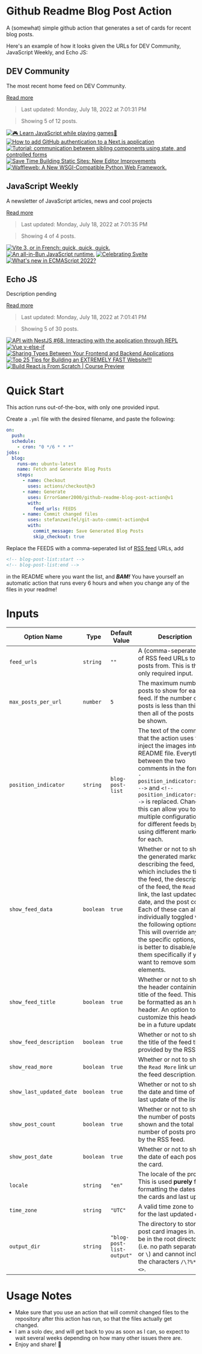 # Github Readme Blog Post Action

A (somewhat) simple github action that generates a set of cards for recent blog posts.

Here's an example of how it looks given the URLs for DEV Community, JavaScript Weekly, and Echo JS:

<!-- post-list:start -->
## DEV Community

The most recent home feed on DEV Community.

[Read more](https://dev.to)
> Last updated: Monday, July 18, 2022 at 7:01:31 PM

> Showing 5 of 12 posts.

[![🎮 Learn JavaScript while playing games👾](https://raw.githubusercontent.com/ErrorGamer2000/github-readme-blog-post-action/main/generated_files/DEV_Community/🎮_Learn_JavaScript_while_playing_games👾.svg)](https://dev.to/monicafidalgo/learn-javascript-while-playing-games-4ong)
[![How to add GitHub authentication to a Next.js application](https://raw.githubusercontent.com/ErrorGamer2000/github-readme-blog-post-action/main/generated_files/DEV_Community/How_to_add_GitHub_authentication_to_a_Next.js_application.svg)](https://dev.to/kizmelvin/how-to-add-github-authentication-to-a-nextjs-application-1nfi)
[![Tutorial: communication between sibling components using state, and controlled forms](https://raw.githubusercontent.com/ErrorGamer2000/github-readme-blog-post-action/main/generated_files/DEV_Community/Tutorial__communication_between_sibling_components_using_state__and_controlled_forms.svg)](https://dev.to/williamluck/tutorial-communication-between-sibling-components-using-state-and-controlled-forms-1m77)
[![Save Time Building Static Sites: New Editor Improvements](https://raw.githubusercontent.com/ErrorGamer2000/github-readme-blog-post-action/main/generated_files/DEV_Community/Save_Time_Building_Static_Sites__New_Editor_Improvements.svg)](https://dev.to/cloudcannon/save-time-building-static-sites-new-editor-improvements-1je2)
[![Waffleweb: A New WSGI-Compatible Python Web Framework.](https://raw.githubusercontent.com/ErrorGamer2000/github-readme-blog-post-action/main/generated_files/DEV_Community/Waffleweb__A_New_WSGI-Compatible_Python_Web_Framework..svg)](https://dev.to/berserkware/waffleweb-a-new-wsgi-compatible-python-web-framework-2kll)


## JavaScript Weekly

A newsletter of JavaScript articles, news and cool projects

[Read more](https://javascriptweekly.com/)
> Last updated: Monday, July 18, 2022 at 7:01:35 PM

> Showing 4 of 4 posts.

[![Vite 3, or in French: quick, quick, quick.](https://raw.githubusercontent.com/ErrorGamer2000/github-readme-blog-post-action/main/generated_files/JavaScript_Weekly/Vite_3__or_in_French__quick__quick__quick..svg)](https://javascriptweekly.com/issues/598)
[![An all-in-Bun JavaScript runtime.](https://raw.githubusercontent.com/ErrorGamer2000/github-readme-blog-post-action/main/generated_files/JavaScript_Weekly/An_all-in-Bun_JavaScript_runtime..svg)](https://javascriptweekly.com/issues/597)
[![Celebrating Svelte](https://raw.githubusercontent.com/ErrorGamer2000/github-readme-blog-post-action/main/generated_files/JavaScript_Weekly/Celebrating_Svelte.svg)](https://javascriptweekly.com/issues/596)
[![What's new in ECMAScript 2022?](https://raw.githubusercontent.com/ErrorGamer2000/github-readme-blog-post-action/main/generated_files/JavaScript_Weekly/What's_new_in_ECMAScript_2022_.svg)](https://javascriptweekly.com/issues/595)


## Echo JS

Description pending

[Read more](
http://www.echojs.com
)
> Last updated: Monday, July 18, 2022 at 7:01:41 PM

> Showing 5 of 30 posts.

[![API with NestJS #68. Interacting with the application through REPL](https://raw.githubusercontent.com/ErrorGamer2000/github-readme-blog-post-action/main/generated_files/_Echo_JS_/API_with_NestJS__68._Interacting_with_the_application_through_REPL.svg)](http://wanago.io/2022/07/18/api-nestjs-repl/)
[![Vue v-else-if](https://raw.githubusercontent.com/ErrorGamer2000/github-readme-blog-post-action/main/generated_files/_Echo_JS_/Vue_v-else-if.svg)](
https://masteringjs.io/tutorials/vue/v-else-if
)
[![Sharing Types Between Your Frontend and Backend Applications](https://raw.githubusercontent.com/ErrorGamer2000/github-readme-blog-post-action/main/generated_files/_Echo_JS_/Sharing_Types_Between_Your_Frontend_and_Backend_Applications.svg)](https://bit.dev/)
[![Top 25 Tips for Building an EXTREMELY FAST Website!!!](https://raw.githubusercontent.com/ErrorGamer2000/github-readme-blog-post-action/main/generated_files/_Echo_JS_/Top_25_Tips_for_Building_an_EXTREMELY_FAST_Website!!!.svg)](https://www.youtube.com/watch?v=XZHNqEbuUMI)
[![Build React.js From Scratch | Course Preview](https://raw.githubusercontent.com/ErrorGamer2000/github-readme-blog-post-action/main/generated_files/_Echo_JS_/Build_React.js_From_Scratch___Course_Preview.svg)](https://www.youtube.com/watch?v=zx6GRScq93U)


<!-- post-list:end -->

# Quick Start

This action runs out-of-the-box, with only one provided input.

Create a `.yml` file with the desired filename, and paste the following:

```yml
on:
  push:
  schedule:
    - cron: "0 */6 * * *"
jobs:
  blog:
    runs-on: ubuntu-latest
    name: Fetch and Generate Blog Posts
    steps:
      - name: Checkout
        uses: actions/checkout@v3
      - name: Generate
        uses: ErrorGamer2000/github-readme-blog-post-action@v1
        with:
          feed_urls: FEEDS
      - name: Commit changed files
        uses: stefanzweifel/git-auto-commit-action@v4
        with:
          commit_message: Save Generated Blog Posts
          skip_checkout: true
```

Replace the FEEDS with a comma-seperated list of [RSS feed](https://rss.com/blog/how-do-rss-feeds-work/) URLs, add

```md
<!-- blog-post-list:start -->
<!-- blog-post-list:end -->
```

in the README where you want the list, and **_BAM!_** You have yourself an automatic action that runs every 6 hours and when you change any of the files in your readme!

# Inputs

<table>
  <thead>
    <tr>
      <th>Option Name</th>
      <th>Type</th>
      <th>Default Value</th>
      <th>Description</th>
    </tr>
  </thead>
  <tbody>
    <tr>
      <td><code>feed_urls</code></td>
      <td><code>string</code></td>
      <td><code>""</code></td>
      <td>A (comma-seperated) list of RSS feed URLs to load posts from. This is the only required input.</td>
    </tr>
    <tr>
      <td><code>max_posts_per_url</code></td>
      <td><code>number</code></td>
      <td><code>5</code></td>
      <td>The maximum number of posts to show for each feed. If the number of posts is less than this, then all of the posts will be shown.</td>
    </tr>
    <tr>
      <td><code>position_indicator</code></td>
      <td><code>string</code></td>
      <td><code>blog-post-list</code></td>
      <td>The text of the comments that the action uses to inject the images into the README file. Everything between the two comments in the form <code>&lt;!-- position_indicator:start --&gt;</code> and <code>&lt;!-- position_indicator:end --&gt;</code> is replaced. Changing this can allow you to use multiple configurations for different feeds by using different markers for each.</td>
    </tr>
    <tr>
      <td><code>show_feed_data</code></td>
      <td><code>boolean</code></td>
      <td><code>true</code></td>
      <td>Whether or not to show the generated markdown describing the feed, which includes the title of the feed, the description of the feed, the <code>Read More</code> link, the last updated date, and the post count. Each of these can also be individually toggled with the following options. This will override any of the specific options, so it is better to disable/enable them specifically if you want to remove some elements.</td>
    </tr>
    <tr>
      <td><code>show_feed_title</code></td>
      <td><code>boolean</code></td>
      <td><code>true</code></td>
      <td>Whether or not to show the header containing the title of the feed. This will be formatted as an <code>h2</code> header. An option to customize this header will be in a future update.</td>
    </tr>
    <tr>
      <td><code>show_feed_description</code></td>
      <td><code>boolean</code></td>
      <td><code>true</code></td>
      <td>Whether or not to show the title of the feed that is provided by the RSS feed.</td>
    </tr>
    <tr>
      <td><code>show_read_more</code></td>
      <td><code>boolean</code></td>
      <td><code>true</code></td>
      <td>Whether or not to show the <code>Read More</code> link under the feed description.</td>
    </tr>
    <tr>
      <td><code>show_last_updated_date</code></td>
      <td><code>boolean</code></td>
      <td><code>true</code></td>
      <td>Whether or not to show the date and time of the last update of the list.</td>
    </tr>
    <tr>
      <td><code>show_post_count</code></td>
      <td><code>boolean</code></td>
      <td><code>true</code></td>
      <td>Whether or not to show the number of posts shown and the total number of posts provided by the RSS feed.</td>
    </tr>
    <tr>
      <td><code>show_post_date</code></td>
      <td><code>boolean</code></td>
      <td><code>true</code></td>
      <td>Whether or not to show the date of each post on the card.</td>
    </tr>
    <tr>
      <td><code>locale</code></td>
      <td><code>string</code></td>
      <td><code>"en"</code></td>
      <td>The locale of the project. This is used <strong>purely</strong> for formatting the dates of the cards and last update.</td>
    </tr>
    <tr>
      <td><code>time_zone</code></td>
      <td><code>string</code></td>
      <td><code>"UTC"</code></td>
      <td>A valid time zone to use for the last updated date.</td>
    </tr>
    <tr>
      <td><code>output_dir</code></td>
      <td><code>string</code></td>
      <td><code>"blog-post-list-output"</code></td>
      <td>The directory to store the post card images in. Must be in the root directory (i.e. no path separators <code>/</code> or <code>\</code>) and cannot include the characters <code>/\?%*:|"&lt;&gt;</code>.</td>
    </tr>
<!--
    <tr>
      <td><code></code></td>
      <td><cde></cde></td>
      <td><code></code></td>
      <td></td>
    </tr>
-->
  </tbody>
</table>

# Usage Notes

- Make sure that you use an action that will commit changed files to the repository after this action has run, so that the files actually get changed.
- I am a solo dev, and will get back to you as soon as I can, so expect to wait several weeks depending on how many other issues there are.
- Enjoy and share! 🤗
